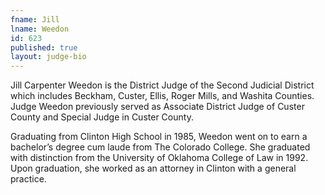 ```yaml
---
fname: Jill
lname: Weedon
id: 623
published: true
layout: judge-bio
---
```

Jill Carpenter Weedon is the District Judge of the Second Judicial District which includes Beckham, Custer, Ellis, Roger Mills, and Washita Counties.  Judge Weedon previously served as Associate District Judge of Custer County and Special Judge in Custer County.

Graduating from Clinton High School in 1985, Weedon went on to earn a bachelor’s degree cum laude from The Colorado College. She graduated with distinction from the University of Oklahoma College of Law in 1992. Upon graduation, she worked as an attorney in Clinton with a general practice.
